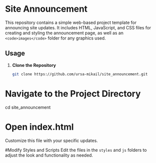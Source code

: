 # Site Announcement

This repository contains a simple web-based project template for announcing site updates. It includes HTML, JavaScript, and CSS files for creating and styling the announcement page, as well as an `<code>images</code>` folder for any graphics used.

## Usage

1. **Clone the Repository**
   ```sh
   git clone https://github.com/ursa-mikail/site_announcement.git

# Navigate to the Project Directory
cd site_announcement

# Open index.html
Customize this file with your specific updates.

#Modify Styles and Scripts
Edit the files in the <code>styles</code> and <code>js</code> folders to adjust the look and functionality as needed.